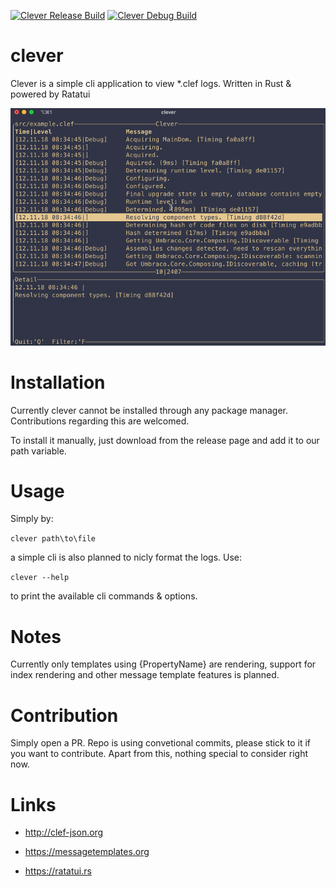 [![Clever Release Build](https://github.com/AlexanderHieser/clever/actions/workflows/release_build.yml/badge.svg)](https://github.com/AlexanderHieser/clever/actions/workflows/release_build.yml)
[![Clever Debug Build](https://github.com/hackinghieser/clever/actions/workflows/debug_build.yml/badge.svg?branch=main)](https://github.com/hackinghieser/clever/actions/workflows/debug_build.yml)
# clever

Clever is a simple cli application to view \*.clef logs. Written in Rust &amp; powered by Ratatui

![clever](./images/clever.gif)

# Installation

Currently clever cannot be installed through any package manager. Contributions regarding this are welcomed.

To install it manually, just download from the release page and add it to our path variable.

# Usage

Simply by:

`clever path\to\file`

a simple cli is also planned to nicly format the logs. Use:

`clever --help`

to print the available cli commands & options.

# Notes

Currently only templates using {PropertyName} are rendering, support for index rendering and other message template features is planned.

# Contribution

Simply open a PR. Repo is using convetional commits, please stick to it if you want to contribute. Apart from this, nothing special to consider right now.

# Links

- <http://clef-json.org>

- <https://messagetemplates.org>

- <https://ratatui.rs>
